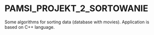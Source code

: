 # PAMSI_PROJEKT_2_SORTOWANIE
Some algorithms for sorting data (database with movies). Application is based on C++ language.
